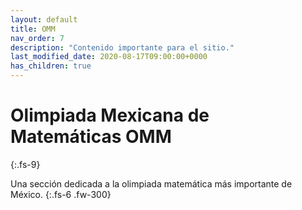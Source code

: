 ```yaml
---
layout: default
title: OMM
nav_order: 7
description: "Contenido importante para el sitio."
last_modified_date: 2020-08-17T09:00:00+0000
has_children: true
---
```


<link rel="stylesheet" href="{{ '/assets/css/just-the-docs-degMorado.css' | absolute_url }}">
<script>
    jtd.setTheme('degMorado');
</script>

# Olimpiada Mexicana de Matemáticas&nbsp;<span class="deg-sitio deg-sitio-texto">OMM</span><i class="jpa-anim-rel-nerd_face jpa-2em"></i>
{:.fs-9}

Una sección dedicada a la olimpiada matemática más importante de México.
{:.fs-6 .fw-300}
